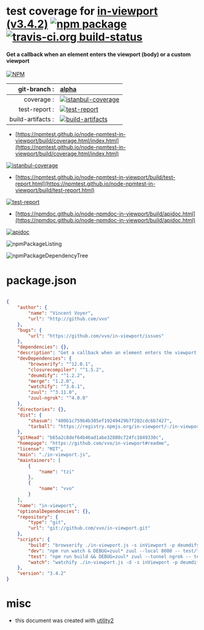 # test coverage for  [in-viewport (v3.4.2)](https://github.com/vvo/in-viewport#readme)  [![npm package](https://img.shields.io/npm/v/npmtest-in-viewport.svg?style=flat-square)](https://www.npmjs.org/package/npmtest-in-viewport) [![travis-ci.org build-status](https://api.travis-ci.org/npmtest/node-npmtest-in-viewport.svg)](https://travis-ci.org/npmtest/node-npmtest-in-viewport)
#### Get a callback when an element enters the viewport (body) or a custom viewport

[![NPM](https://nodei.co/npm/in-viewport.png?downloads=true&downloadRank=true&stars=true)](https://www.npmjs.com/package/in-viewport)

| git-branch : | [alpha](https://github.com/npmtest/node-npmtest-in-viewport/tree/alpha)|
|--:|:--|
| coverage : | [![istanbul-coverage](https://npmtest.github.io/node-npmtest-in-viewport/build/coverage.badge.svg)](https://npmtest.github.io/node-npmtest-in-viewport/build/coverage.html/index.html)|
| test-report : | [![test-report](https://npmtest.github.io/node-npmtest-in-viewport/build/test-report.badge.svg)](https://npmtest.github.io/node-npmtest-in-viewport/build/test-report.html)|
| build-artifacts : | [![build-artifacts](https://npmtest.github.io/node-npmtest-in-viewport/glyphicons_144_folder_open.png)](https://github.com/npmtest/node-npmtest-in-viewport/tree/gh-pages/build)|

- [https://npmtest.github.io/node-npmtest-in-viewport/build/coverage.html/index.html](https://npmtest.github.io/node-npmtest-in-viewport/build/coverage.html/index.html)

[![istanbul-coverage](https://npmtest.github.io/node-npmtest-in-viewport/build/screenCapture.buildCi.browser.%252Ftmp%252Fbuild%252Fcoverage.lib.html.png)](https://npmtest.github.io/node-npmtest-in-viewport/build/coverage.html/index.html)

- [https://npmtest.github.io/node-npmtest-in-viewport/build/test-report.html](https://npmtest.github.io/node-npmtest-in-viewport/build/test-report.html)

[![test-report](https://npmtest.github.io/node-npmtest-in-viewport/build/screenCapture.buildCi.browser.%252Ftmp%252Fbuild%252Ftest-report.html.png)](https://npmtest.github.io/node-npmtest-in-viewport/build/test-report.html)

- [https://npmdoc.github.io/node-npmdoc-in-viewport/build/apidoc.html](https://npmdoc.github.io/node-npmdoc-in-viewport/build/apidoc.html)

[![apidoc](https://npmdoc.github.io/node-npmdoc-in-viewport/build/screenCapture.buildCi.browser.%252Ftmp%252Fbuild%252Fapidoc.html.png)](https://npmdoc.github.io/node-npmdoc-in-viewport/build/apidoc.html)

![npmPackageListing](https://npmtest.github.io/node-npmtest-in-viewport/build/screenCapture.npmPackageListing.svg)

![npmPackageDependencyTree](https://npmtest.github.io/node-npmtest-in-viewport/build/screenCapture.npmPackageDependencyTree.svg)



# package.json

```json

{
    "author": {
        "name": "Vincent Voyer",
        "url": "http://github.com/vvo"
    },
    "bugs": {
        "url": "https://github.com/vvo/in-viewport/issues"
    },
    "dependencies": {},
    "description": "Get a callback when an element enters the viewport (body) or a custom viewport",
    "devDependencies": {
        "browserify": "^12.0.1",
        "closurecompiler": "^1.5.2",
        "deumdify": "^1.2.2",
        "merge": "1.2.0",
        "watchify": "^3.6.1",
        "zuul": "^3.11.0",
        "zuul-ngrok": "^4.0.0"
    },
    "directories": {},
    "dist": {
        "shasum": "400b1c759b4b305ef19249429b7f202cdc6b7427",
        "tarball": "https://registry.npmjs.org/in-viewport/-/in-viewport-3.4.2.tgz"
    },
    "gitHead": "b65a2c8def64b46ad1abe32880c724fc1849330c",
    "homepage": "https://github.com/vvo/in-viewport#readme",
    "license": "MIT",
    "main": "./in-viewport.js",
    "maintainers": [
        {
            "name": "tzi"
        },
        {
            "name": "vvo"
        }
    ],
    "name": "in-viewport",
    "optionalDependencies": {},
    "repository": {
        "type": "git",
        "url": "git://github.com/vvo/in-viewport.git"
    },
    "scripts": {
        "build": "browserify ./in-viewport.js -s inViewport -p deumdify | ccjs - > build/in-viewport.min.js",
        "dev": "npm run watch & DEBUG=zuul* zuul --local 8080 -- test/*.js",
        "test": "npm run build && DEBUG=zuul* zuul --tunnel ngrok -- test/*.js",
        "watch": "watchify ./in-viewport.js -d -s inViewport -p deumdify -o build/in-viewport.min.js -v"
    },
    "version": "3.4.2"
}
```



# misc
- this document was created with [utility2](https://github.com/kaizhu256/node-utility2)
